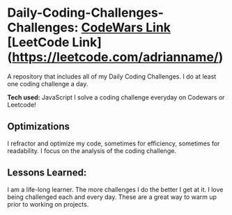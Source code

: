 # Daily-Coding-Challenges- Challenges: [CodeWars Link](https://www.codewars.com/users/adrieason) [LeetCode Link] (https://leetcode.com/adrianname/)

A repository that includes all of my Daily Coding Challenges.  I do at least one coding challenge a day.  

**Tech used:** JavaScript
I solve a coding challenge everyday on Codewars or Leetcode!

## Optimizations
I refractor and optimize my code, sometimes for efficiency, sometimes for readability. I focus on the analysis of the coding challenge. 

## Lessons Learned:
I am a life-long learner. The more challenges I do the better I get at it. I love being challenged each and every day. These are a great way to warm up prior to working on projects. 
